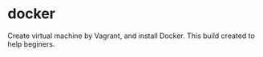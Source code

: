 # docker

Create virtual machine by Vagrant, and install Docker.
This build created to help beginers.

